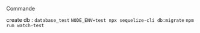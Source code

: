 Commande

create db : `database_test`
`NODE_ENV=test npx sequelize-cli db:migrate`
`npm run watch-test`
